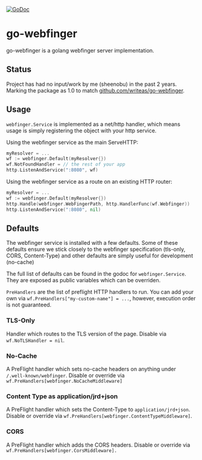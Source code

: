 [![GoDoc](https://godoc.org/github.com/sheenobu/go-webfinger?status.svg)](https://godoc.org/github.com/sheenobu/go-webfinger)

# go-webfinger

go-webfinger is a golang webfinger server implementation.

## Status

Project has had no input/work by me (sheenobu) in the past 2 years. Marking
the package as 1.0 to match [github.com/writeas/go-webfinger](github.com/writeas/go-webfinger).

## Usage

`webfinger.Service` is implemented as a net/http handler, which means
usage is simply registering the object with your http service.

Using the webfinger service as the main ServeHTTP:

```go
myResolver = ...
wf := webfinger.Default(myResolver{})
wf.NotFoundHandler = // the rest of your app
http.ListenAndService(":8080", wf)
```

Using the webfinger service as a route on an existing HTTP router:

```go
myResolver = ...
wf := webfinger.Default(myResolver{})
http.Handle(webfinger.WebFingerPath, http.HandlerFunc(wf.Webfinger))
http.ListenAndService(":8080", nil)
```

## Defaults

The webfinger service is installed with a few defaults. Some of these
defaults ensure we stick closely to the webfinger specification (tls-only, CORS, Content-Type)
and other defaults are simply useful for development (no-cache)

The full list of defaults can be found in the godoc for `webfinger.Service`. They are exposed
as public variables which can be overriden.

`PreHandlers` are the list of preflight HTTP handlers to run. You can add your own via `wf.PreHandlers["my-custom-name"] = ...`, however,
execution order is not guaranteed.

### TLS-Only

Handler which routes to the TLS version of the page. Disable via `wf.NoTLSHandler = nil`.

### No-Cache

A PreFlight handler which sets no-cache headers on anything under `/.well-known/webfinger`. Disable or override via `wf.PreHandlers[webfinger.NoCacheMiddleware]`

### Content Type as application/jrd+json

A PreFlight handler which sets the Content-Type to `application/jrd+json`. Disable or override via `wf.PreHandlers[webfinger.ContentTypeMiddleware]`.

### CORS 

A PreFlight handler which adds the CORS headers. Disable or override via `wf.PreHandlers[webfinger.CorsMiddleware].`
